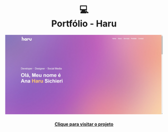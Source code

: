 <h1 align="center">
  💻<br>Portfólio - Haru
</h1>

![Resultado final do projeto](images/opera_rXCh4ojrdP.jpg)

<h4 align="center"><a href="https://portfolioharu.netlify.app">Clique para visitar o projeto</a></h4>
